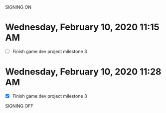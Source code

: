 SIGNING ON
# Wednesday, February 10, 2020 11:15 AM
- [ ] Finish game dev project milestone 3


# Wednesday, February 10, 2020 11:28 AM
- [x] Finish game dev project milestone 3

SIGNING OFF